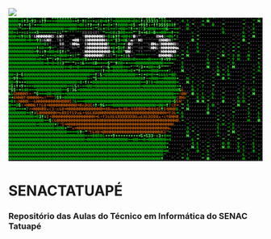 ![](https://github.com/brunolimat1/git-github/blob/main/gifs/typing-fast-computer.gif)
![](https://github.com/brunolimat1/git-github/blob/main/gifs/68747470733a2f2f692e696d6775722e636f6d2f736e59493358582e676966.gif)

# SENACTATUAPÉ
### Repositório das Aulas do Técnico em Informática do SENAC Tatuapé

